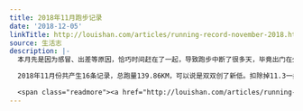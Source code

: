 ```yaml
---
title: 2018年11月跑步记录
date: '2018-12-05'
linkTitle: http://louishan.com/articles/running-record-november-2018.html
source: 生活志
description: |-
  本月先是因为感冒、出差等原因，恰巧时间赶在了一起，导致跑步中断了很多天，毕竟出门在外如果是夏天轻装简行还可以带着跑步的装备去跑跑步，可是这大冷天的出门真的不愿意再带上一些跑步装备了，忒沉。出差大叔喜欢一个背包走天下，衣服带多了实在不便。

  2018年11月份共产生16条记录，总跑量139.86KM，可以说是双双创了新低。扣除掉11.3一条无效记录，共有跑步记录15条：室内10，户外5。

  <span class="readmore"><a href="http://louishan.com/articles/running-record-november-2018.html" title="2018年11月跑步记录">阅读全文——共408字</a></span>
---
```

